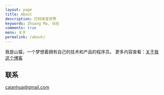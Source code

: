 ```yaml
---
layout: page
title: About
description: 打码改变世界
keywords: Zhuang Ma, 马壮
comments: true
menu: 关于
permalink: /about/
---
```


我是山猫，一个梦想着拥有自己的技术和产品的程序员。
更多内容查看：[关于我这个博客](https://cs-cn.top/2018/04/27/myself/)

## 联系

caianhua@gmail.com



